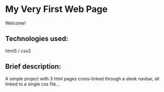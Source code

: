 # My Very First Web Page

Welcome!

## Technologies used:

html5 / css3

## Brief description:

A simple project with 3 html pages cross-linked through a sleek navbar, all linked to a single css file...